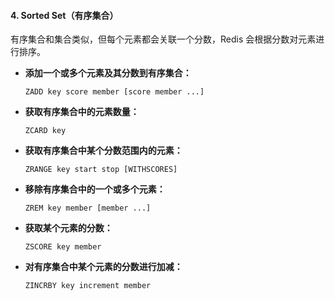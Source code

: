 
#### 4. Sorted Set（有序集合）
有序集合和集合类似，但每个元素都会关联一个分数，Redis 会根据分数对元素进行排序。

- **添加一个或多个元素及其分数到有序集合：**
  ```shell
  ZADD key score member [score member ...]
  ```
- **获取有序集合中的元素数量：**
  ```shell
  ZCARD key
  ```
- **获取有序集合中某个分数范围内的元素：**
  ```shell
  ZRANGE key start stop [WITHSCORES]
  ```
- **移除有序集合中的一个或多个元素：**
  ```shell
  ZREM key member [member ...]
  ```
- **获取某个元素的分数：**
  ```shell
  ZSCORE key member
  ```
- **对有序集合中某个元素的分数进行加减：**
  ```shell
  ZINCRBY key increment member
  ```
